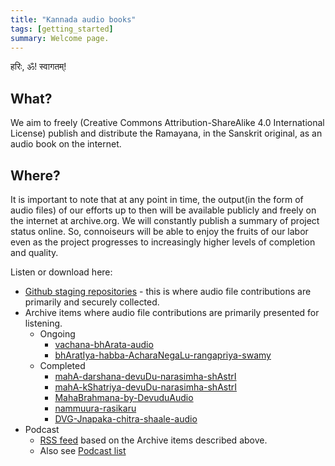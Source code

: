 ```yaml
---
title: "Kannada audio books"
tags: [getting_started]
summary: Welcome page.
---
```


हरिः, ॐ! स्वागतम्!

## What?
We aim to freely (Creative Commons Attribution-ShareAlike 4.0 International License) publish and distribute the Ramayana, in the Sanskrit original, as an audio book on the internet. 

## Where?
It is important to note that at any point in time, the output(in the form of audio files) of our efforts up to then will be available publicly and freely on the internet at archive.org. We will constantly publish a summary of project status online. So, connoiseurs will be able to enjoy the fruits of our labor even as the project progresses to increasingly higher levels of completion and quality.

Listen or download here:
- [Github staging repositories](https://github.com/ramayana-audio/) - this is where audio file contributions are primarily and securely collected.
- Archive items where audio file contributions are primarily presented for listening.
  - Ongoing
    - [vachana-bhArata-audio](https://archive.org/details/vachana-bhArata-audio)
    - [bhAratIya-habba-AcharaNegaLu-rangapriya-swamy](https://archive.org/details/bhAratIya-habba-AcharaNegaLu-rangapriya-swamy)
  - Completed
    - [mahA-darshana-devuDu-narasimha-shAstrI](https://archive.org/details/mahA-darshana-devuDu-narasimha-shAstrI)
    - [mahA-kShatriya-devuDu-narasimha-shAstrI](https://archive.org/details/mahA-kShatriya-devuDu-narasimha-shAstrI)
    - [MahaBrahmana-by-DevuduAudio](https://archive.org/details/MahaBrahmana-by-DevuduAudio)
    - [nammuura-rasikaru](https://archive.org/details/nammuura-rasikaru)
    - [DVG-Jnapaka-chitra-shaale-audio](https://archive.org/details/DVG-Jnapaka-chitra-shaale-audio)
- Podcast
  - [RSS feed](http://api.vedavaapi.org/scala/podcasts/v1/archiveRequests?archiveRequestUri=https%3A%2F%2Fgithub.com%2Fsanskrit-coders%2Frss-feeds%2Fraw%2Fmaster%2Ffeeds%2Fkn%2FrequestJsons%2FnAgusPodcasts.json) based on the Archive items described above.
  - Also see [Podcast list](https://docs.google.com/spreadsheets/d/1KMhtMaHCQpucqxH3aVcmYmPvQyV9vmunvckV2ARvD4M/edit#gid=0)
